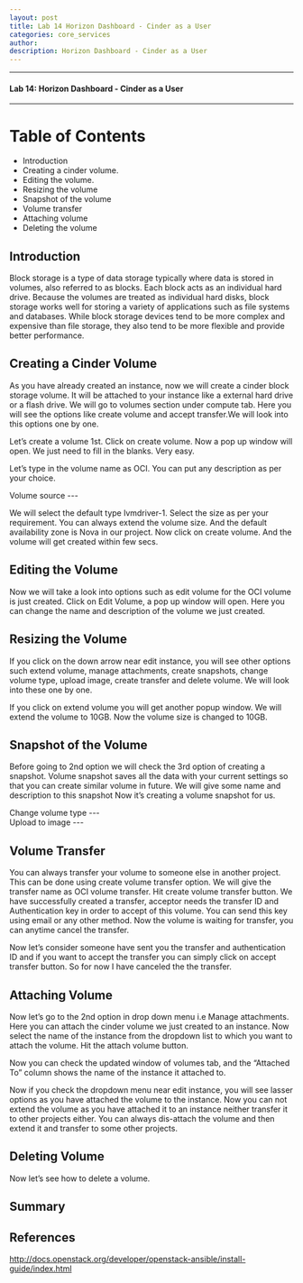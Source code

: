 ```yaml
---
layout: post
title: Lab 14 Horizon Dashboard - Cinder as a User
categories: core_services
author: 
description: Horizon Dashboard - Cinder as a User
---
```


* * *

#### Lab 14: Horizon Dashboard - Cinder as a User #

* * *

# Table of Contents
* Introduction
* Creating a cinder volume.
* Editing the volume.
* Resizing the volume
* Snapshot of the volume
* Volume transfer
* Attaching volume
* Deleting the volume

## Introduction
Block storage is a type of data storage typically where data is stored in volumes, also referred to as blocks. Each block acts as an individual hard drive. Because the volumes are treated as individual hard disks, block storage works well for storing a variety of applications such as file systems and databases. While block storage devices tend to be more complex and expensive than file storage, they also tend to be more flexible and provide better performance.

## Creating a Cinder Volume
As you have already created an instance, now we will create a cinder block storage volume. It will be attached to your instance like a external hard drive or a flash drive. We will go to volumes section under compute tab.  Here you will see the options like create volume and accept transfer.We will look into this options one by one. 

Let’s create a volume 1st. Click on create volume. Now a pop up window will open. We just need to fill in the blanks. Very easy.

Let’s type in the volume name as OCI. You can put any description as per your choice. 

Volume source ---

We will select the default type lvmdriver-1. Select the size as per your requirement. You can always extend the volume size. And the default availability zone is Nova in our project. 
Now click on create volume. And the volume will get created within few secs. 

## Editing the Volume
Now we will take a look into options such as edit volume for the OCI volume is just created.
Click on Edit Volume, a pop up window will open. 
Here you can change the name and description of the volume we just created.

## Resizing the Volume
If you click on the down arrow near edit instance, you will see other options such extend volume, manage attachments, create snapshots, change volume type, upload image, create transfer and delete volume. We will look into these one by one.

If you click on extend volume you will get another popup window. We will extend the volume  to 10GB. 
Now the volume size is changed to 10GB. 

## Snapshot of the Volume
Before going to 2nd option we will check the 3rd option of creating a snapshot. Volume snapshot saves all the data with your current settings so that you can create similar volume in future. 
We will give some name and description to this snapshot
Now it’s creating a volume snapshot for us.

Change volume type ---   
Upload to image ---

## Volume Transfer
You can always transfer your volume to someone else in another project. This can be done using create volume transfer option. We will give the transfer name as OCI volume transfer. Hit create volume transfer button. 
We have successfully created a transfer, acceptor needs the transfer ID and Authentication key in order to accept of this volume. You can send this key using email or any other method. 
Now the volume is waiting for transfer, you can anytime cancel the transfer.

Now let’s consider someone have sent you the transfer and authentication ID and if you want to accept the transfer you can simply click on accept transfer button. So for now I have canceled the the transfer.

## Attaching Volume
Now let’s go to the 2nd option in drop down menu i.e Manage attachments. Here you can attach the cinder volume we just created to an instance. 
Now select the name of the instance from the dropdown list to which you want to attach the volume. Hit the attach volume button.

Now you can check the updated window of volumes tab, and the “Attached To” column shows the name of the instance it attached to.  

Now if you check the dropdown menu near edit instance, you will see lasser options as you have attached the volume to the instance. Now you can not extend the volume as you have attached it to an instance neither transfer it to other projects either. You can always dis-attach the volume and then extend it and transfer to some other projects.

## Deleting Volume
Now let’s see how to delete a volume.

## Summary 

## References

http://docs.openstack.org/developer/openstack-ansible/install-guide/index.html
